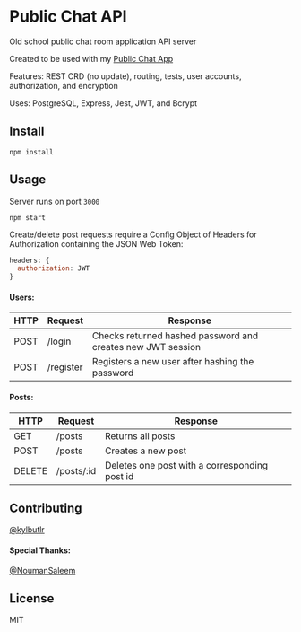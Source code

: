 # Public Chat API

Old school public chat room application API server

Created to be used with my [Public Chat App](https://github.com/kylbutlr/public-chat-app)

Features: REST CRD (no update), routing, tests, user accounts, authorization, and encryption

Uses: PostgreSQL, Express, Jest, JWT, and Bcrypt



## Install

```shell
npm install
```

## Usage

Server runs on port `3000`

```shell
npm start
```

Create/delete post requests require a Config Object of Headers for Authorization containing the JSON Web Token:

```js
headers: {
  authorization: JWT
}
```

#### Users:

| HTTP | Request   | Response                                                    |
| ---- | --------- | ----------------------------------------------------------- |
| POST | /login    | Checks returned hashed password and creates new JWT session |
| POST | /register | Registers a new user after hashing the password             |

#### Posts:

| HTTP   | Request    | Response                                      |
| ------ | ---------- | --------------------------------------------- |
| GET    | /posts     | Returns all posts                             |
| POST   | /posts     | Creates a new post                            |
| DELETE | /posts/:id | Deletes one post with a corresponding post id |

## Contributing

[@kylbutlr](https://github.com/kylbutlr)

#### Special Thanks: 

[@NoumanSaleem](https://github.com/NoumanSaleem)

## License

MIT
